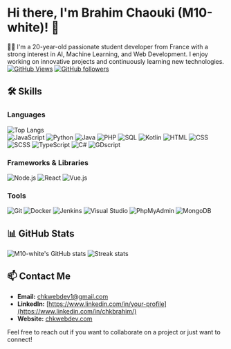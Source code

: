 # Hi there, I'm Brahim Chaouki (M10-white)! 👋
👨‍💻 I'm a 20-year-old passionate student developer from France with a strong interest in AI, Machine Learning, and Web Development. I enjoy working on innovative projects and continuously learning new technologies.
[![GitHub Views](https://komarev.com/ghpvc/?username=M10-white&label=Profile%20views&color=0e75b6&style=flat-square)](https://github.com/login?return_to=%2FM10-white)
[![GitHub followers](https://img.shields.io/github/followers/M10-white?label=Follow&style=social)](https://github.com/login?return_to=%2FM10-white)

## 🛠️ Skills
### Languages
![Top Langs](https://github-readme-stats.vercel.app/api/top-langs/?username=M10-white&theme=radical)\
![JavaScript](https://img.shields.io/badge/JavaScript-F7DF1E?style=for-the-badge&logo=javascript&logoColor=black)
![Python](https://img.shields.io/badge/Python-3776AB?style=for-the-badge&logo=python&logoColor=white)
![Java](https://img.shields.io/badge/Java-007396?style=for-the-badge&logo=java&logoColor=white)
![PHP](https://img.shields.io/badge/PHP-777BB4?style=for-the-badge&logo=php&logoColor=white)
![SQL](https://img.shields.io/badge/SQL-4479A1?style=for-the-badge&logo=MySQL&logoColor=white)
![Kotlin](https://img.shields.io/badge/Kotlin-0095D5?style=for-the-badge&logo=kotlin&logoColor=white)
![HTML](https://img.shields.io/badge/HTML5-E34F26?style=for-the-badge&logo=html5&logoColor=white)
![CSS](https://img.shields.io/badge/CSS3-1572B6?style=for-the-badge&logo=css3&logoColor=white)
![SCSS](https://img.shields.io/badge/SCSS-CC6699?style=for-the-badge&logo=sass&logoColor=white)
![TypeScript](https://img.shields.io/badge/TypeScript-007ACC?style=for-the-badge&logo=typescript&logoColor=white)
![C#](https://img.shields.io/badge/C%23-239120?style=for-the-badge&logo=c-sharp&logoColor=white)
![GDscript](https://img.shields.io/badge/GDscript-478CBF?style=for-the-badge&logo=godot-engine&logoColor=white)

### Frameworks & Libraries
![Node.js](https://img.shields.io/badge/Node.js-339933?style=for-the-badge&logo=nodedotjs&logoColor=white)
![React](https://img.shields.io/badge/React-20232A?style=for-the-badge&logo=react&logoColor=61DAFB)
![Vue.js](https://img.shields.io/badge/Vue.js-4FC08D?style=for-the-badge&logo=vue-dot-js&logoColor=white)

### Tools
![Git](https://img.shields.io/badge/Git-F05032?style=for-the-badge&logo=git&logoColor=white)
![Docker](https://img.shields.io/badge/Docker-2496ED?style=for-the-badge&logo=docker&logoColor=white)
![Jenkins](https://img.shields.io/badge/Jenkins-D24939?style=for-the-badge&logo=jenkins&logoColor=white)
![Visual Studio](https://img.shields.io/badge/Visual_Studio-5C2D91?style=for-the-badge&logo=visual-studio&logoColor=white)
![PhpMyAdmin](https://img.shields.io/badge/PhpMyAdmin-6C78AF?style=for-the-badge&logo=phpmyadmin&logoColor=white)
![MongoDB](https://img.shields.io/badge/MongoDB-47A248?style=for-the-badge&logo=mongodb&logoColor=white)

## 📊 GitHub Stats
![M10-white's GitHub stats](https://github-readme-stats.vercel.app/api?username=M10-white&show_icons=true&theme=radical)
![Streak stats](https://github-readme-streak-stats.herokuapp.com/?user=M10-white&theme=radical)

## 📫 Contact Me
- **Email:** [chkwebdev1@gmail.com](mailto:chkwebdev1@gmail.com)
- **LinkedIn:** [https://www.linkedin.com/in/your-profile](https://www.linkedin.com/in/chkbrahim/)
- **Website:** [chkwebdev.com](https://chkwebdev.com/)

Feel free to reach out if you want to collaborate on a project or just want to connect!
